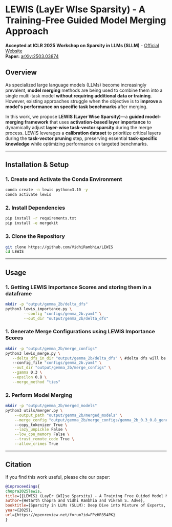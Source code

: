 # **LEWIS (LayEr WIse Sparsity) - A Training-Free Guided Model Merging Approach**

**Accepted at ICLR 2025 Workshop on Sparsity in LLMs (SLLM)** - [Official Website](https://www.sparsellm.org/)  
**Paper:** [arXiv:2503.03874](https://www.arxiv.org/abs/2503.03874)  

## **Overview**

As specialized large language models (LLMs) become increasingly prevalent, **model merging** methods are being used to combine them into a single multi-task model **without requiring additional data or training**. However, existing approaches struggle when the objective is to **improve a model's performance on specific task benchmarks** after merging.

In this work, we propose **LEWIS (Layer Wise Sparsity)**—a **guided model-merging framework** that uses **activation-based layer importance** to dynamically adjust **layer-wise task-vector sparsity** during the merge process. LEWIS leverages a **calibration dataset** to prioritize critical layers during the **task-vector pruning** step, preserving essential **task-specific knowledge** while optimizing performance on targeted benchmarks.

---

## **Installation & Setup**

### **1. Create and Activate the Conda Environment**
```bash
conda create -n lewis python=3.10 -y
conda activate lewis
```

### **2. Install Dependencies**
```bash
pip install -r requirements.txt
pip install -e mergekit
```

### **3. Clone the Repository**
```bash
git clone https://github.com/VidhiRambhia/LEWIS
cd LEWIS
```

---

## **Usage**


### **1. Getting LEWIS Importance Scores and storing them in a dataframe**
```bash
mkdir -p "output/gemma_2b/delta_dfs"
python3 lewis_importance.py \
        --config "configs/gemma_2b.yaml" \
        --out_dir "output/gemma_2b/delta_dfs"
```

### **1. Generate Merge Configurations using LEWIS Importance Scores**
```bash
mkdir -p "output/gemma_2b/merge_configs"
python3 lewis_merge.py \
   --delta_dfs_in_dir "output/gemma_2b/delta_dfs" \ #delta dfs will be generated above
   --config_file "configs/gemma_2b.yaml" \
   --out_dir "output/gemma_2b/merge_configs" \
   --gamma 0.3 \
   --epsilon 0.8 \
   --merge_method "ties"
```

### **2. Perform Model Merging**
```bash
mkdir -p "output/gemma_2b/merged_models"
python3 utils/merger.py \
    --output_path "output/gemma_2b/merged_models" \
    --merge_config "output/gemma_2b/merge_configs/gemma_2b_0.3_0.8_generated_ties_merge_config.yaml" \ #generated above
    --copy_tokenizer True \
    --lazy_unpickle False \
    --low_cpu_memory False \
    --trust_remote_code True \
    --allow_crimes True
```

---

## **Citation**
If you find this work useful, please cite our paper:
```bibtex
@inproceedings{
chopra2025lewis,
title={{LEWIS} (LayEr {WI}se Sparsity) - A Training Free Guided Model Merging Approach},
author={Hetarth Chopra and Vidhi Rambhia and Vikram S. Adve},
booktitle={Sparsity in LLMs (SLLM): Deep Dive into Mixture of Experts, Quantization, Hardware, and Inference},
year={2025},
url={https://openreview.net/forum?id=FPzHR354PK}
}